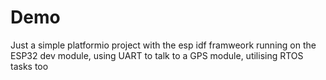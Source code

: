# Demo

Just a simple platformio project with the esp idf framweork running on the ESP32 dev module, using UART to talk to a GPS module, utilising RTOS tasks too